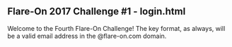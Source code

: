## Flare-On 2017 Challenge #1 - login.html

Welcome to the Fourth Flare-On Challenge! The 
key format, as always, will be a valid email
address in the @flare-on.com domain.

